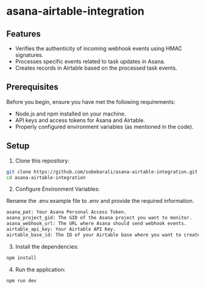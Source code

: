 # asana-airtable-integration

## Features

- Verifies the authenticity of incoming webhook events using HMAC signatures.
- Processes specific events related to task updates in Asana.
- Creates records in Airtable based on the processed task events.

## Prerequisites

Before you begin, ensure you have met the following requirements:

- Node.js and npm installed on your machine.
- API keys and access tokens for Asana and Airtable.
- Properly configured environment variables (as mentioned in the code).

## Setup

1. Clone this repository:

```bash
git clone https://github.com/sobebarali/asana-airtable-integration.git
cd asana-airtable-integration
```

2. Configure Environment Variables:

Rename the .env.example file to .env and provide the required information.

```bash
asana_pat: Your Asana Personal Access Token.
asana_project_gid: The GID of the Asana project you want to monitor.
asana_webhook_url: The URL where Asana should send webhook events.
airtable_api_key: Your Airtable API Key.
airtable_base_id: The ID of your Airtable base where you want to create records.
```

3. Install the dependencies:

```bash
npm install
```

4. Run the application:

```bash
npm run dev
```
